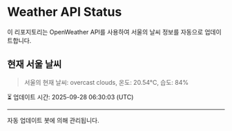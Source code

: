 
# Weather API Status

이 리포지토리는 OpenWeather API를 사용하여 서울의 날씨 정보를 자동으로 업데이트합니다.

## 현재 서울 날씨
> 서울의 현재 날씨: overcast clouds, 온도: 20.54°C, 습도: 84%

⏳ 업데이트 시간: 2025-09-28 06:30:03 (UTC)

---
자동 업데이트 봇에 의해 관리됩니다.
